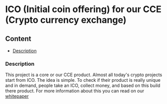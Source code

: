 # ICO (Initial coin offering) for our CCE (Crypto currency exchange)

## Content
* [Description](#description)

### Description

This project is a core or our CCE product. Almost all today's crypto projects start from ICO. The idea is simple. To check if their
product is really unique and in demand, people take an ICO, collect money, and based on this build there product.
For more information about this you can read on our [whitepaper](https://github.com/dgaydukov/nodejs-cce-ico/blob/master/whitepaper.md)















